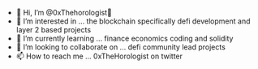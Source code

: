 - 👋 Hi, I’m @0xThehorologist🧐
- 👀 I’m interested in ... the blockchain specifically defi development and layer 2 based projects
- 🌱 I’m currently learning ... finance economics coding and solidity
- 💞️ I’m looking to collaborate on ... defi community lead projects
- 📫 How to reach me ... 0xTheHorologist on twitter

<!---
0xThehorologist/0xThehorologist is a ✨ special ✨ repository because its `README.md` (this file) appears on your GitHub profile.
You can click the Preview link to take a look at your changes.
--->
